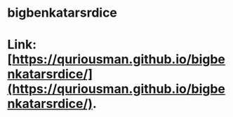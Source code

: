 # bigbenkatarsrdice

# Link: [https://quriousman.github.io/bigbenkatarsrdice/](https://quriousman.github.io/bigbenkatarsrdice/).
